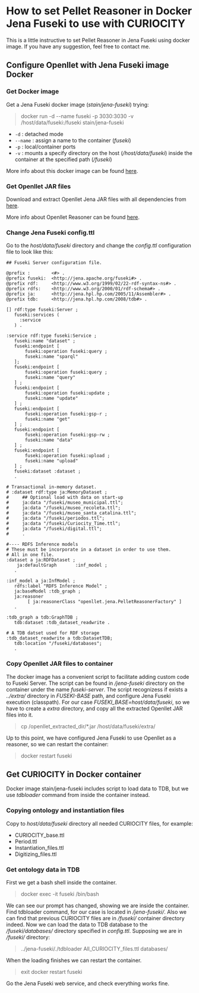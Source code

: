 # How to set Pellet Reasoner in Docker Jena Fuseki to use with CURIOCITY

This is a little instructive to set Pellet Reasoner in Jena Fuseki using docker image. If you have any suggestion, feel free to contact me.

## Configure Openllet with Jena Fuseki image Docker

### Get Docker image

Get a Jena Fuseki docker image (*stain/jena-fuseki*) trying: 

>docker run -d --name fuseki -p 3030:3030 -v /host/data/fuseki:/fuseki stain/jena-fuseki

* ` -d ` : detached mode 
* ` --name ` : assign a name to the container (*fuseki*)
* ` -p ` : local/container ports
* ` -v ` : mounts a specify directory on the host (*/host/data/fuseki*) inside the container at the specified path (*/fuseki*)

More info about this docker image can be found [here](https://hub.docker.com/r/stain/jena-fuseki).

### Get Openllet JAR files

Download and extract Openllet Jena JAR files with all dependencies from [here](https://jar-download.com/artifacts/com.github.galigator.openllet/openllet-jena/2.6.5).

More info about Openllet Reasoner can be found [here](https://github.com/Galigator/openllet).

### Change Jena Fuseki config.ttl

Go to the *host/data/fuseki* directory and change the *config.ttl* configuration file to look like this:

```
## Fuseki Server configuration file.

@prefix :        <#> .
@prefix fuseki:  <http://jena.apache.org/fuseki#> .
@prefix rdf:     <http://www.w3.org/1999/02/22-rdf-syntax-ns#> .
@prefix rdfs:    <http://www.w3.org/2000/01/rdf-schema#> .
@prefix ja:      <http://jena.hpl.hp.com/2005/11/Assembler#> .
@prefix tdb:     <http://jena.hpl.hp.com/2008/tdb#> .

[] rdf:type fuseki:Server ;
   fuseki:services (
     :service
   ) .

:service rdf:type fuseki:Service ;
   fuseki:name "dataset" ;
   fuseki:endpoint [ 
       fuseki:operation fuseki:query ;
       fuseki:name "sparql" 
   ];
   fuseki:endpoint [
       fuseki:operation fuseki:query ;
       fuseki:name "query" 
   ] ;
   fuseki:endpoint [
       fuseki:operation fuseki:update ;
       fuseki:name "update"
   ] ;
   fuseki:endpoint [
       fuseki:operation fuseki:gsp-r ;
       fuseki:name "get"
   ] ;
   fuseki:endpoint [ 
       fuseki:operation fuseki:gsp-rw ; 
       fuseki:name "data"
   ] ; 
   fuseki:endpoint [ 
       fuseki:operation fuseki:upload ;
       fuseki:name "upload"
   ] ; 
   fuseki:dataset :dataset ;
   .

# Transactional in-memory dataset.
# :dataset rdf:type ja:MemoryDataset ;
#     ## Optional load with data on start-up
#     ja:data "/fuseki/museo_municipal.ttl";
#     ja:data "/fuseki/museo_recoleta.ttl";
#     ja:data "/fuseki/museo_santa_catalina.ttl";
#     ja:data "/fuseki/periodos.ttl";
#     ja:data "/fuseki/Curiocity_Time.ttl";
#     ja:data "/fuseki/digital.ttl";
#     .

#---- RDFS Inference models
# These must be incorporate in a dataset in order to use them.
# All in one file.
:dataset a ja:RDFDataset ;
    ja:defaultGraph       :inf_model ;
   .

:inf_model a ja:InfModel ;
   rdfs:label "RDFS Inference Model" ;
   ja:baseModel :tdb_graph ;
   ja:reasoner
        [ ja:reasonerClass "openllet.jena.PelletReasonerFactory" ]
   .

:tdb_graph a tdb:GraphTDB ;
   tdb:dataset :tdb_dataset_readwrite .

# A TDB datset used for RDF storage
:tdb_dataset_readwrite a tdb:DatasetTDB;
   tdb:location "/fuseki/databases";
   .
```

### Copy Openllet JAR files to container

The docker image has a convenient script to facilitate adding custom code to Fuseki Server. The script can be found in */jena-fuseki* directory on the container under the name *fuseki-server*. The script recognizess if exists a *../extra/* directory in *FUSEKI-BASE* path, and configure Jena Fuseki execution (classpath). For our case *FUSEKI_BASE=host/data/fuseki*, so we have to create a *extra* directory, and copy all the extracted Openllet JAR files into it.

>cp /openllet_extracted_dir/*.jar /host/data/fuseki/extra/

Up to this point, we have configured Jena Fuseki to use Openllet as a reasoner, so we can restart the container:

>docker restart fuseki

## Get CURIOCITY in Docker container

Docker image stain/jena-fuseki includes script to load data to TDB, but we use *tdbloader* command from inside the container instead.

### Copying ontology and instantiation files

Copy to *host/data/fuseki* directory all needed CURIOCITY files, for example:
* CURIOCITY_base.ttl
* Period.ttl
* Instantiation_files.ttl
* Digitizing_files.ttl

### Get ontology data in TDB

First we get a bash shell inside the container.

> docker exec -it fuseki /bin/bash

We can see our prompt has changed, showing we are inside the container. Find tdbloader command, for our case is located in */jena-fuseki/*. Also we can find that previous CURIOCITY files are in */fuseki/* container directory indeed. Now we can load the data to TDB database to the */fuseki/databases/* directory specified in *config.ttl*. Supposing we are in */fuseki/* directory:

> ../jena-fuseki/./tdbloader All_CURIOCITY_files.ttl databases/

When the loading finishes we can restart the container.

> exit 
> docker restart fuseki

Go the Jena Fuseki web service, and check everything works fine.





